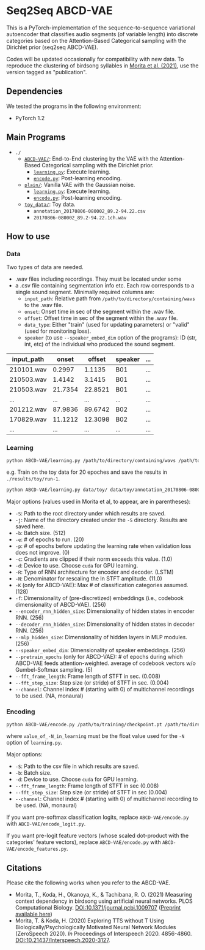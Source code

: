 # Seq2Seq ABCD-VAE

This is a PyTorch-implementation of the sequence-to-sequence variational autoencoder that classifies audio segments (of variable length) into discrete categories based on the Attention-Based Categorical sampling with the Dirichlet prior (seq2seq ABCD-VAE).

Codes will be updated occasionally for compatibility with new data.
To reproduce the clustering of birdsong syllables in [Morita et al. (2021)](#citations), use the version tagged as "publication".

## Dependencies

We tested the programs in the following environment:
- PyTorch 1.2

## Main Programs

- `./`
	- [`ABCD-VAE/`](./ABCD-VAE/): End-to-End clustering by the VAE with the Attention-Based Categorical sampling with the Dirichlet prior.
		- [`learning.py`](./ABCD-VAE/learning.py): Execute learning.
		- [`encode.py`](./ABCD-VAE/encode.py): Post-learning encoding.
	- [`plain/`](./plain/): Vanilla VAE with the Gaussian noise.
		- [`learning.py`](./plain/learning.py): Execute learning.
		- [`encode.py`](./plain/encode.py): Post-learning encoding.
	- [`toy_data/`](./toy_data/): Toy data.
		- `annotation_20170806-080002_89.2-94.22.csv`
		- `20170806-080002_89.2-94.22.1ch.wav`

## How to use

### Data

Two types of data are needed.
- .wav files including recordings. They must be located under some 
- a .csv file containing segmentation info etc. Each row corresponds to a single sound segment. Minimally required columns are:
  - `input_path`: Relative path from `/path/to/directory/containing/wavs` to the .wav file.
  - `onset`: Onset time in sec of the segment within the .wav file.
  - `offset`: Offset time in sec of the segment within the .wav file.
  - `data_type`: Either "train" (used for updating parameters) or "valid" (used for monitoring loss).
  - `speaker` (to use `--speaker_embed_dim` option of the programs): ID (str, int, etc) of the individual who produced the sound segment.

| input_path | onset   | offset  | speaker | ... |
| ---        | ---     | ---     | ---     | --- |
| 210101.wav |  0.2997 |  1.1135 | B01     | ... |
| 210503.wav |  1.4142 |  3.1415 | B01     | ... |
| 210503.wav | 21.7354 | 22.8521 | B01     | ... |
| ...        | ...     | ...     | ...     | ... |
| 201212.wav | 87.9836 | 89.6742 | B02     | ... |
| 170829.wav | 11.1212 | 12.3098 | B02     | ... |
| ...        | ...     | ...     | ...     | ... |

### Learning

```bash
python ABCD-VAE/learning.py /path/to/directory/containing/wavs /path/to/segmentation.csv -S /path/to/directory/to/save/results [options]
```

e.g. Train on the toy data for 20 epoches and save the results in `./results/toy/run-1`.
```bash
python ABCD-VAE/learning.py data/toy/ data/toy/annotation_20170806-080002_89.2-94.22.csv -S results/toy -j run-1 -e 20
```

Major options (values used in Morita et al, to appear, are in parentheses):
- `-S`: Path to the root directory under which results are saved.
- `-j`: Name of the directory created under the `-S` directory. Results are saved here.
- `-b`: Batch size. (512)
- `-e`: # of epochs to run. (20)
- `-p`: # of epochs before updating the learning rate when validation loss does not improve. (0)
- `-c`: Gradients are clipped if their norm exceeds this value. (1.0)
- `-d`: Device to use. Choose `cuda` for GPU learning.
- `-R`: Type of RNN architecture for encoder and decoder. (LSTM)
- `-N`: Denominator for rescaling the ln STFT amplitude. (11.0)
- `-K` (only for ABCD-VAE): Max # of classification categories assumed. (128)
- `-f`: Dimensionality of (pre-discretized) embeddings (i.e., codebook dimensionality of ABCD-VAE). (256) 
- `--encoder_rnn_hidden_size`: Dimensionality of hidden states in encoder RNN. (256)
- `--decoder_rnn_hidden_size`: Dimensionality of hidden states in decoder RNN. (256)
- `--mlp_hidden_size`: Dimensionality of hidden layers in MLP modules. (256)
- `--speaker_embed_dim`: Dimensionality of speaker embeddings. (256)
- `--pretrain_epochs` (only for ABCD-VAE): # of epochs during which ABCD-VAE feeds attention-weighted. average of codebook vectors w/o Gumbel-Softmax sampling. (5)
- `--fft_frame_length`: Frame length of STFT in sec. (0.008)
- `--fft_step_size`: Step size (or stride) of STFT in sec. (0.004)
- `--channel`: Channel index # (starting with 0) of multichannel recordings to be used. (NA, monaural)

### Encoding

```bash
python ABCD-VAE/encode.py /path/to/training/checkpoint.pt /path/to/directory/containing/wavs /path/to/segmentation.csv value_of_-N_in_learning -S /path/to/class_probs.csv [options]
```

where `value_of_-N_in_learning` must be the float value used for the `-N` option of `learning.py`.

Major options:
- `-S`: Path to the csv file in which results are saved.
- `-b`: Batch size.
- `-d`: Device to use. Choose `cuda` for GPU learning.
- `--fft_frame_length`: Frame length of STFT in sec (0.008)
- `--fft_step_size`: Step size (or stride) of STFT in sec (0.004)
- `--channel`: Channel index # (starting with 0) of multichannel recording to be used. (NA, monaural)

If you want pre-softmax classification logits, replace `ABCD-VAE/encode.py` with `ABCD-VAE/encode_logit.py`.

If you want pre-logit feature vectors (whose scaled dot-product with the categories' feature vectors), replace `ABCD-VAE/encode.py` with `ABCD-VAE/encode_features.py`.

## Citations

Please cite the following works when you refer to the ABCD-VAE.
- Morita, T., Koda, H., Okanoya, K., & Tachibana, R. O. (2021) Measuring context dependency in birdsong using artificial neural networks. PLOS Computational Biology. [DOI:10.1371/journal.pcbi.1009707](http://dx.doi.org/10.1371/journal.pcbi.1009707) ([Preprint available here](https://doi.org/10.1101/2020.05.09.083907))
- Morita, T. & Koda, H. (2020) Exploring TTS without T Using Biologically/Psychologically Motivated Neural Network Modules (ZeroSpeech 2020). *In* Proceedings of Interspeech 2020. 4856-4860. [DOI:10.21437/Interspeech.2020-3127](http://dx.doi.org/10.21437/Interspeech.2020-3127).



<!-- ## TODOs

- Check CUDA (10) compatibility.
- Implement post-learning decoder. -->